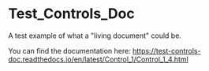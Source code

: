 # Test_Controls_Doc

A test example of what  a "living document" could be. 

You can find the documentation here:
https://test-controls-doc.readthedocs.io/en/latest/Control_1/Control_1_4.html
